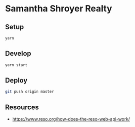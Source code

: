 # Samantha Shroyer Realty

## Setup

```bash
yarn
```

## Develop

```bash
yarn start
```

## Deploy

```bash
git push origin master
```

## Resources

- https://www.reso.org/how-does-the-reso-web-api-work/
